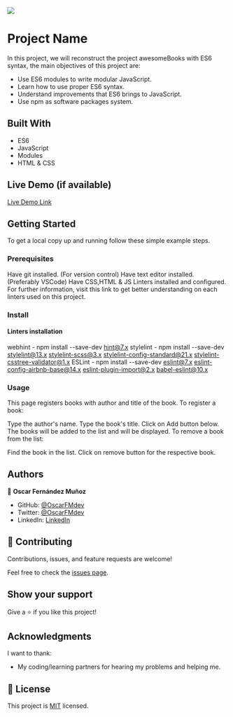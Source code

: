 ![](https://img.shields.io/badge/Microverse-blueviolet)

# Project Name
In this project, we will reconstruct the project awesomeBooks with ES6 syntax, the main objectives of this project are:

- Use ES6 modules to write modular JavaScript.
- Learn how to use proper ES6 syntax.
- Understand improvements that ES6 brings to JavaScript.
- Use npm as software packages system.


## Built With

- ES6
- JavaScript
- Modules
- HTML & CSS

## Live Demo (if available)

[Live Demo Link](https://livedemo.com)


## Getting Started

To get a local copy up and running follow these simple example steps.

### Prerequisites
Have git installed. (For version control)
Have text editor installed. (Preferably VSCode)
Have CSS,HTML & JS Linters installed and configured. For further information, visit this link to get better understanding on each linters used on this project.

### Install
#### Linters installation
webhint - npm install --save-dev hint@7.x
stylelint - npm install --save-dev stylelint@13.x stylelint-scss@3.x stylelint-config-standard@21.x stylelint-csstree-validator@1.x
ESLint - npm install --save-dev eslint@7.x eslint-config-airbnb-base@14.x eslint-plugin-import@2.x babel-eslint@10.x

### Usage
This page registers books with author and title of the book. To register a book:

Type the author's name.
Type the book's title.
Click on Add button below.
The books will be added to the list and will be displayed.
To remove a book from the list:

Find the book in the list.
Click on remove button for the respective book.

## Authors

👤 **Oscar Fernández Muñoz**

- GitHub: [@OscarFMdev](https://github.com/OscarFMdev)
- Twitter: [@OscarFMdev](https://twitter.com/OscarFMdev)
- LinkedIn: [LinkedIn](https://linkedin.com/in/OscarFMdev)

## 🤝 Contributing

Contributions, issues, and feature requests are welcome!

Feel free to check the [issues page](../../issues/).

## Show your support

Give a ⭐️ if you like this project!

## Acknowledgments

I want to thank:
- My coding/learning partners for hearing my problems and helping me.

## 📝 License

This project is [MIT](./MIT.md) licensed.
